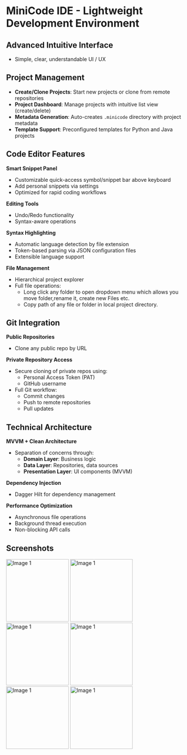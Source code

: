 # MiniCode IDE - Lightweight Development Environment

## Advanced Intuitive Interface
- Simple, clear, understandable UI / UX


## Project Management
- **Create/Clone Projects**: Start new projects or clone from remote repositories
- **Project Dashboard**: Manage projects with intuitive list view (create/delete)
- **Metadata Generation**: Auto-creates `.minicode` directory with project metadata
- **Template Support**: Preconfigured templates for Python and Java projects

## Code Editor Features
 **Smart Snippet Panel**
- Customizable quick-access symbol/snippet bar above keyboard
- Add personal snippets via settings
- Optimized for rapid coding workflows

 **Editing Tools**
- Undo/Redo functionality
- Syntax-aware operations

 **Syntax Highlighting**
- Automatic language detection by file extension
- Token-based parsing via JSON configuration files
- Extensible language support

 **File Management**
- Hierarchical project explorer
- Full file operations:
  - Long click any folder to open dropdown menu
    which allows you move folder,rename it, create
    new Files etc.
  - Copy path of any file or folder
    in local project directory.

## Git Integration
 **Public Repositories**
- Clone any public repo by URL

 **Private Repository Access**
- Secure cloning of private repos using:
  - Personal Access Token (PAT)
  - GitHub username
- Full Git workflow:
  - Commit changes
  - Push to remote repositories
  - Pull updates

## Technical Architecture
 **MVVM + Clean Architecture**
- Separation of concerns through:
  - **Domain Layer**: Business logic
  - **Data Layer**: Repositories, data sources
  - **Presentation Layer**: UI components (MVVM)

 **Dependency Injection**
- Dagger Hilt for dependency management

 **Performance Optimization**
- Asynchronous file operations
- Background thread execution
- Non-blocking API calls

## Screenshots
<img src="https://github.com/user-attachments/assets/b1714505-c1e9-422a-95ab-ae578a84af0e" width="170" alt="Image 1" />
<img src="https://github.com/user-attachments/assets/4a47f770-def6-4644-871e-2561717fa454" width="170" alt="Image 1" />
<img src="https://github.com/user-attachments/assets/35a0f4f0-93c4-4b85-8029-e3e0e24cd53a" width="170" alt="Image 1" />
<img src="https://github.com/user-attachments/assets/955daf74-d80c-40fe-8cb3-a9ccd5702fcc" width="170" alt="Image 1" />
<img src="https://github.com/user-attachments/assets/6680342c-681f-4e3e-94f5-eb6a19d97136" width="170" alt="Image 1" />
<img src="https://github.com/user-attachments/assets/28acb87f-532d-46f8-8ce6-9c4bd41e9317" width="170" alt="Image 1" />

